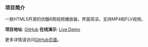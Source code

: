 ### 项目简介

一款HTML5开源的仿酷6网视频播放器，界面简洁，支持MP4和FLV视频。

**项目地址**: [GitHub](https://github.com/mtdcmz/ku6player)
**在线演示**: [Live Demo](https://mtdcmz.github.io/ku6player/play.html?url=)

更多详情请访问[GitHub页面](https://github.com/mtdcmz/ku6player)。
